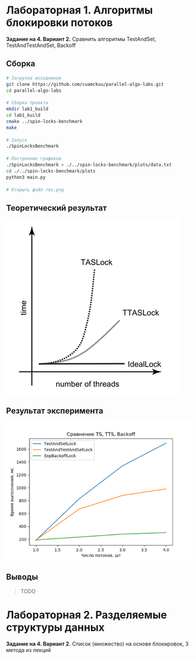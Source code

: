 # Лабораторная 1. Алгоритмы блокировки потоков

**Задание на 4. Вариант 2.** Сравнить алгоритмы TestAndSet, TestAndTestAndSet, Backoff

## Сборка

```bash
# Загрузка исходников
git clone https://github.com/cuamckuu/parallel-algo-labs.git
cd parallel-algo-labs

# Сборка проекта
mkdir lab1_build
cd lab1_build
cmake ../spin-locks-benchmark
make

# Запуск
./SpinLocksBenchmark

# Построение графиков
./SpinLocksBenchmark > ./../spin-locks-benchmark/plots/data.txt
cd ./../spin-locks-benchmark/plots
python3 main.py

# Открыть файл res.png
```

## Теоретический результат

![ideal](./spin-locks-benchmark/plots/ideal_res.png)

## Результат эксперимента

![res](./spin-locks-benchmark/plots/res.png)

## Выводы

> TODO

# Лабораторная 2. Разделяемые структуры данных

**Задание на 4. Вариант 2.** Список (множество) на основе блокировок, 3 метода из лекций
